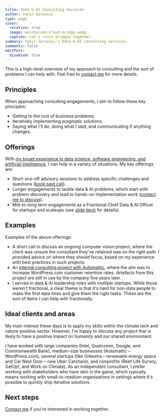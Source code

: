 ```yaml
---
title: Data & AI Consulting Services
author: Yanir Seroussi
type: page
cover:
  relative: true
  image: wolchulsan-cloud-bridge.webp
  caption: Let's cross bridges together.
summary: Yanir Seroussi's Data & AI consulting services. 
comments: false
editPost:
  disabled: true
---
```


This is a high-level overview of my approach to consulting and the sort of problems I can help with. Feel free to [contact me](/about/#contact-me) for more details.

## Principles

When approaching consulting engagements, I aim to follow these key principles:

- Getting to the root of business problems.
- Iteratively implementing pragmatic solutions.
- Saying what I'll do, doing what I said, and communicating if anything changes.

## Offerings

With [my broad experience in data science, software engineering, and artificial intelligence](/about/), I can help in a variety of situations. My key offerings are:

- Short one-off advisory sessions to address specific challenges and questions ([book paid call](https://talkw.me/@yanir)).
- Longer engagements to tackle data & AI problems, which start with problem discovery and lead to hands-on implementation work ([contact me to discuss](/about/#contact-me)).
- Mid-to-long term engagements as a Fractional Chief Data & AI Officer for startups and scaleups (see [slide deck](/fractional-chief-data-officer/#/) for details).

## Examples

Examples of the above offerings:

- A short call to discuss an ongoing computer vision project, where the client was unsure the consultant they've retained was on the right path. I provided advice on where they should focus, based on my experience with best practices in such projects.
- An [internal consulting project with Automattic](https://data.blog/2019/01/15/how-to-increase-retention-and-revenue-in-1000-nontrivial-steps/), where the aim was to increase WordPress.com customer retention rates. Artefacts from this project are still in use by the company five years later. 
- I served in data & AI leadership roles with multiple startups. While those weren't fractional, a clear theme is that it's hard for non-data people to make the first data hires and give them the right tasks. These are the sort of items I can help with fractionally.

## Ideal clients and areas

My main interest these days is to apply my skills within the climate tech and nature-positive sector. However, I'm happy to discuss any project that is likely to have a positive impact on humanity and our shared environment.

I have worked with large companies (Intel, Qualcomm, Google, and Commonwealth Bank), medium-size businesses (Automattic &ndash; WordPress.com), several startups (like Orkestra &ndash; renewable energy space and Car Next Door &ndash; now Uber Carshare), and nonprofits (Reef Life Survey, GetUp!, and Work on Climate). As an independent consultant, I prefer working with stakeholders who have skin in the game, which typically means working with small-to-medium organisations in settings where it's possible to quickly ship iterative solutions.

## Next steps

[Contact me](/about/#contact-me) if you're interested in working together.
